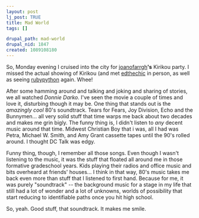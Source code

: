 ```yaml
--- 
layout: post
lj_post: TRUE
title: Mad World
tags: []

drupal_path: mad-world
drupal_nid: 1847
created: 1089108180
---
```

So, Monday evening I cruised into the city for <a href="http://joanofarrgh.livejournal.com">joanofarrgh</a><b>'s</b> Kirikou party. I missed the actual showing of Kirikou (and met <a href="http://edthechic.livejournal.com">edthechic</a> in person, as well as seeing <a href="http://rubypython.livejournal.com">rubypython</a> again. Whee!

After some hamming around and talking and joking and sharing of stories, we all watched <i>Donnie Darko.</i> I've seen the movie a couple of times and love it, disturbing though it may be. One thing that stands out is the <i>amazingly cool</i> 80's soundtrack. Tears for Fears, Joy Division, Echo and the Bunnymen... all very solid stuff that time warps me back about two decades and makes me grin bigly. The funny thing is, I didn't listen to <i>any</i> decent music around that time. Midwest Christian Boy that i was, all I had was Petra, Michael W. Smith, and Amy Grant cassette tapes until the 90's rolled around. I thought DC Talk was edgy.

Funny thing, though, I remember all those songs. Even though I wasn't listening to the music, it was the stuff that floated all around me in those formative gradeschool years. Kids playing their radios and office music and bits overheard at friends' houses... I think in that way, 80's music takes me back even more than stuff that I listened to first hand. Because for me, it was purely "soundtrack" -- the background music for a stage in my life that still had a lot of wonder and a lot of unknowns, worlds of possibility that start reducing to identifiable paths once you hit high school.

So, yeah. Good stuff, that soundtrack. It makes me smile.
